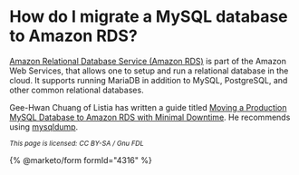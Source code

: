 # How do I migrate a MySQL database to Amazon RDS?

[Amazon Relational Database Service (Amazon RDS)](https://aws.amazon.com/rds/) is part of the Amazon Web Services, that allows one to setup and run a relational database in the cloud. It supports running MariaDB in addition to MySQL, PostgreSQL, and other common relational databases.

Gee-Hwan Chuang of Listia has written a guide titled [Moving a Production MySQL Database to Amazon RDS with Minimal Downtime](https://geehwan.posterous.com/moving-a-production-mysql-database-to-amazon). He recommends using [mysqldump](../../../../../clients-and-utilities/legacy-clients-and-utilities/mysqldump.md).

<sub>_This page is licensed: CC BY-SA / Gnu FDL_</sub>

{% @marketo/form formId="4316" %}
